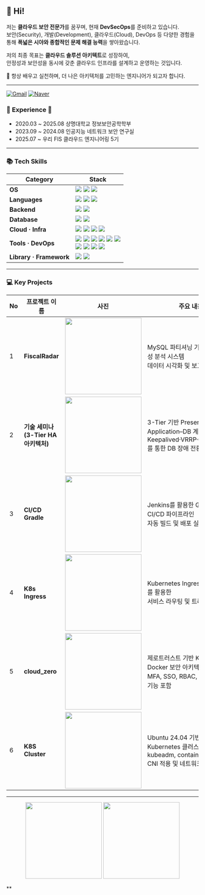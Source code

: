 ## 👋 Hi!

저는 **클라우드 보안 전문가**를 꿈꾸며, 현재 **DevSecOps**를 준비하고 있습니다.  
보안(Security), 개발(Development), 클라우드(Cloud), DevOps 등 다양한 경험을 통해 **폭넓은 시야와 종합적인 문제 해결 능력**을 쌓아왔습니다.  

저의 최종 목표는 **클라우드 솔루션 아키텍트**로 성장하여,  
안정성과 보안성을 동시에 갖춘 클라우드 인프라를 설계하고 운영하는 것입니다.  

🚀 항상 배우고 실천하며, 더 나은 아키텍처를 고민하는 엔지니어가 되고자 합니다. 

---

[![Gmail](https://img.shields.io/badge/Gmail-EA4335.svg?style=square&logo=Gmail&logoColor=white)](mailto:erin456852@gmail.com)
[![Naver](https://img.shields.io/badge/Naver-03C75A.svg?style=square&logo=Naver&logoColor=white)](mailto:erin90523@naver.com)

### 🌟 Experience 🌟
- 2020.03 ~ 2025.08 상명대학교 정보보안공학학부
- 2023.09 ~ 2024.08 인공지능 네트워크 보안 연구실  
- 2025.07 ~         우리 FIS 클라우드 엔지니어링 5기
---

### 📚 Tech Skills
<table>
  <thead>
    <tr>
      <th>Category</th>
      <th>Stack</th>
    </tr>
  </thead>
  <tbody>
    <tr>
      <td><strong>OS</strong></td>
      <td>
        <img src="https://img.shields.io/badge/Linux-FCC624?style=square&logo=linux&logoColor=black" />
        <img src="https://img.shields.io/badge/Windows-0078D6?style=square&logo=windows&logoColor=white" />
        <img src="https://img.shields.io/badge/Kali_Linux-557C94?style=square&logo=kalilinux&logoColor=white" />
      </td>
    </tr>
    <tr>
      <td><strong>Languages</strong></td>
      <td>
        <img src="https://img.shields.io/badge/C-A8B9CC?style=square&logo=c&logoColor=white" />
        <img src="https://img.shields.io/badge/Java-007396?style=square&logo=java&logoColor=white" />
        <img src="https://img.shields.io/badge/SQL-336791?style=square&logo=sqlite&logoColor=white" />
      </td>
    </tr>
    <tr>
      <td><strong>Backend</strong></td>
      <td>
        <img src="https://img.shields.io/badge/Spring-6DB33F?style=square&logo=spring&logoColor=white" />
        <img src="https://img.shields.io/badge/Spring_Boot-6DB33F?style=square&logo=springboot&logoColor=white" />
      </td>
    </tr>
    <tr>
      <td><strong>Database</strong></td>
      <td>
        <img src="https://img.shields.io/badge/MySQL-4479A1?style=square&logo=mysql&logoColor=white" />
        <img src="https://img.shields.io/badge/Oracle-F80000?style=square&logo=oracle&logoColor=white" />
      </td>
    </tr>
    <tr>
      <td><strong>Cloud · Infra</strong></td>
      <td>
        <img src="https://img.shields.io/badge/Docker-2496ED?style=square&logo=docker&logoColor=white" />
        <img src="https://img.shields.io/badge/VMware-607078?style=square&logo=vmware&logoColor=white" />
        <img src="https://img.shields.io/badge/Packet_Tracer-0066CC?style=square&logo=cisco&logoColor=white" />
        <img src="https://img.shields.io/badge/AWS-232F3E?style=square&logo=amazonaws&logoColor=FF9900" />
      </td>
    </tr>
    <tr>
    <td><strong>Tools · DevOps</strong></td>
    <td>
        <img src="https://img.shields.io/badge/Eclipse_IDE-2C2255?style=square&logo=eclipseide&logoColor=white" />
        <img src="https://img.shields.io/badge/Git-F05032?style=square&logo=git&logoColor=white" />
        <img src="https://img.shields.io/badge/GitHub-181717?style=square&logo=github&logoColor=white" />
        <img src="https://img.shields.io/badge/Kubernetes-326CE5?style=square&logo=kubernetes&logoColor=white" />
        <img src="https://img.shields.io/badge/Google_Colab-F9AB00?style=square&logo=googlecolab&logoColor=black" />
        <img src="https://img.shields.io/badge/ngrok-1F1E37?style=square&logo=ngrok&logoColor=FF69B4" /><br>
        <img src="https://img.shields.io/badge/Jenkins-D24939?style=square&logo=jenkins&logoColor=black" />
        <img src="https://img.shields.io/badge/Minikube-25A162?style=square&logo=minikube&logoColor=white" />
        <img src="https://img.shields.io/badge/Wireshark-1679A7?style=square&logo=wireshark&logoColor=white" />
        <img src="https://img.shields.io/badge/x64dbg-1C1C1C?style=square&logoColor=white" />
    </td>
    </tr>
    <tr>
      <td><strong>Library · Framework</strong></td>
      <td>
        <img src="https://img.shields.io/badge/OpenCV-5C3EE8?style=square&logo=opencv&logoColor=white" />
        <img src="https://img.shields.io/badge/Open5GS-0055A4?style=flat-square&logoColor=white" />
        <!-- (<img src="https://open5gs.org/assets/img/open5gs-logo-only.png" width="20" />)   --> 
      </td>
    </tr>
  </tbody>
</table>



---

### 💻 Key Projects

| No | 프로젝트 이름 | 사진 | 주요 내용 | 링크 |
|---|---|---|---|---|
| 1 | **FiscalRadar** | <img src="https://github.com/user-attachments/assets/9e27fe96-5678-437c-9621-9ed8afba0769" width="200"/> | MySQL 파티셔닝 기반 재무 건전성 분석 시스템 <br>데이터 시각화 및 보고 자동화 | [🔗](https://github.com/moonstone0514/FiscalRadar) |
| 2 | **기술 세미나 (3-Tier HA 아키텍처)** | <img src="https://github.com/user-attachments/assets/195fe755-500f-4d08-8aa9-c4c5e46c099f" width="200"/> | 3-Tier 기반 Presentation–Application–DB 계층 설계 <br>Keepalived·VRRP·Orchestrator를 통한 DB 장애 전환 구조 구현 | [🔗](https://github.com/moonstone0514/technical_seminar/blob/main/README.md) |
| 3 | **CI/CD Gradle** | <img src="https://github.com/user-attachments/assets/ef5bb2ac-f236-4134-a2b0-74cd6a5507b0" width="200"/> | Jenkins를 활용한 Gradle 기반 CI/CD 파이프라인 <br>자동 빌드 및 배포 실습 | [🔗](https://github.com/moonstone0514/CI-CD-Gradle/tree/main) |
| 4 | **K8s Ingress** | <img src="https://github.com/user-attachments/assets/4c95aa6a-5ea5-4cfe-a088-5b602f007daa" width="200"/> | Kubernetes Ingress Controller를 활용한 <br>서비스 라우팅 및 트래픽 관리 실습 | [🔗](https://github.com/moonstone0514/k8s_ingress) |
| 5 | **cloud_zero** | <img src="https://github.com/user-attachments/assets/cc4adb5a-c7b3-495c-b3d9-7b9258695a56" width="200"/> | 제로트러스트 기반 Kubernetes + Docker 보안 아키텍처 구현 <br>MFA, SSO, RBAC, IDS 등 보안 기능 포함 | [🔗](https://github.com/moonstone0514/cloud_zero) |
| 6 | **K8S Cluster** | <img src="https://github.com/user-attachments/assets/097fd6da-3726-4c64-8109-32f042b056b9" width="200"/> | Ubuntu 24.04 기반 멀티 노드 Kubernetes 클러스터 구축 <br>kubeadm, containerd, Calico CNI 적용 및 네트워크 설정 | [🔗](https://github.com/moonstone0514/K8S_Cluster) |


 

---
<p align="center">
  <img src="https://github-readme-stats.vercel.app/api/top-langs/?username=moonstone0514&layout=donut&show_icons=true&hide_border=true&bg_color=FFFFF&icon_color=DDDDFF&text_color=2F4F4F&title_color=DDBBDD&count_private=true&exclude_repo=Face-Transfer-Application" height="200" />
  <img src="https://github-readme-stats.vercel.app/api?username=moonstone0514&show_icons=true&theme=buefy&hide_border=true&bg_color=FFFFF&icon_color=DDDDFF&text_color=2F4F4F&title_color=BBBBDD&count_private=true" height="200" />
</p>
**

